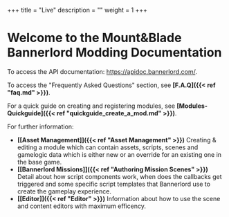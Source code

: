 +++
title = "Live"
description = ""
weight = 1
+++

# Welcome to the Mount&Blade Bannerlord Modding Documentation
To access the API documentation: <a href="https://apidoc.bannerlord.com/">https://apidoc.bannerlord.com/</a>.

To access the "Frequently Asked Questions" section, see <strong>[F.A.Q]({{< ref "faq.md" >}})</strong>.

For a quick guide on creating and registering modules, see <strong>[Modules-Quickguide]({{< ref "quickguide_create_a_mod.md" >}})</strong>.

For further information:

- <strong>[[Asset Management]]({{< ref "Asset Management" >}})</strong> Creating & editing a module which can contain assets, scripts, scenes and gamelogic data which is either new or an override for an existing one in the base game. 
- <strong>[[Bannerlord Missions]]({{< ref "Authoring Mission Scenes" >}})</strong> Detail about how script components work, when does the callbacks get triggered and some specific script templates that Bannerlord use to create the gameplay experience.
- <strong>[[Editor]]({{< ref "Editor" >}})</strong> Information about how to use the scene and content editors with maximum efficency.